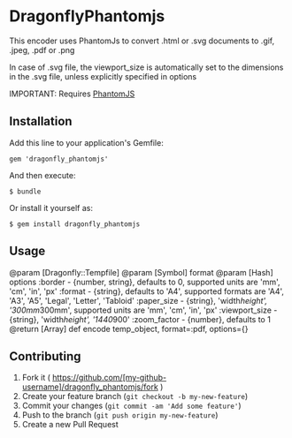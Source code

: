 # DragonflyPhantomjs

This encoder uses PhantomJs to convert .html or .svg documents to .gif, .jpeg, .pdf or .png

In case of .svg file, the viewport_size is automatically set to the dimensions in the .svg file, unless explicitly specified in options

IMPORTANT: Requires [PhantomJS](http://phantomjs.org)

## Installation

Add this line to your application's Gemfile:

    gem 'dragonfly_phantomjs'

And then execute:

    $ bundle

Or install it yourself as:

    $ gem install dragonfly_phantomjs

## Usage

@param [Dragonfly::Tempfile]
@param [Symbol] format
@param [Hash] options
  :border         - {number, string}, defaults to 0, supported units are 'mm', 'cm', 'in', 'px'
  :format         - {string}, defaults to 'A4', supported formats are 'A4', 'A3', 'A5', 'Legal', 'Letter', 'Tabloid'
  :paper_size     - {string}, 'width*height', '300mm*300mm', supported units are 'mm', 'cm', 'in', 'px'
  :viewport_size  - {string}, 'width*height', '1440*900'
  :zoom_factor    - {number}, defaults to 1
@return [Array]
def encode temp_object, format=:pdf, options={}

## Contributing

1. Fork it ( https://github.com/[my-github-username]/dragonfly_phantomjs/fork )
2. Create your feature branch (`git checkout -b my-new-feature`)
3. Commit your changes (`git commit -am 'Add some feature'`)
4. Push to the branch (`git push origin my-new-feature`)
5. Create a new Pull Request
